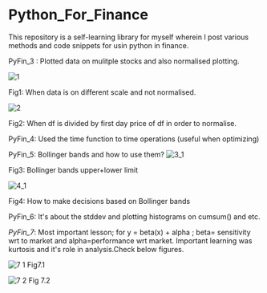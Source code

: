 # Python_For_Finance

This repository is a self-learning library for myself wherein I post various methods and code snippets for usin python in finance.

PyFin_3 : Plotted data on mulitple stocks and also normalised plotting.

![1](https://user-images.githubusercontent.com/55191934/105199622-f4644000-5b64-11eb-894e-3e276733e0b3.png)

Fig1: When data is on different scale and not normalised.

![2](https://user-images.githubusercontent.com/55191934/105199752-207fc100-5b65-11eb-9819-175bc3c718e9.png)

Fig2: When df is divided by first day price of df in order to normalise.

PyFin_4: Used the time function to time operations (useful when optimizing)

PyFin_5: Bollinger bands and how to use them?
![3_1](https://user-images.githubusercontent.com/55191934/105214283-cfc49400-5b75-11eb-93a4-64850b80a273.jpg)

Fig3: Bollinger bands upper+lower limit

![4_1](https://user-images.githubusercontent.com/55191934/105215411-401fe500-5b77-11eb-95f0-630257da1173.jpg)

Fig4: How to make decisions based on Bollinger bands

PyFin_6: It's about the stddev and plotting histograms on cumsum() and etc.

*PyFin_7*: Most important lesson; for y = beta(x) + alpha ; beta= sensitivity wrt to market and alpha=performance wrt market. Important learning was kurtosis and it's role in analysis.Check below figures.

![7 1](https://user-images.githubusercontent.com/55191934/105609156-5fb04b00-5dcd-11eb-8e93-e51c13eca8b5.PNG)
Fig7.1

![7 2](https://user-images.githubusercontent.com/55191934/105609207-b9187a00-5dcd-11eb-855b-3cbd176d6123.PNG)
Fig 7.2



